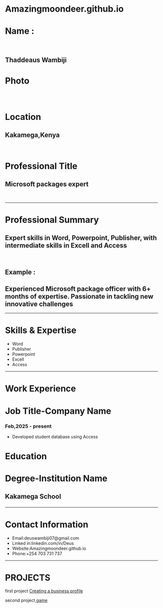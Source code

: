 # Amazingmoondeer.github.io
<p>
<h1><b>Name :</b></h1>
  <br>
<h2> Thaddeaus Wambiji</h2>
</p>
<p>
  <h1><b>Photo</b></h1>
  <h2></h2>
  <br>
</p>
<p>
  <h1><b>Location</b></h1>
  <h2> Kakamega,Kenya</h2>
  <br>
</p>
<p>
  <h1><b>Professional Title</b></h1>
  <h2> Microsoft packages expert</h2>
  <br>
  </p>
  <hr>
<p>
  <h1><b>Professional Summary </b></h1>
  <h2> Expert skills in Word, Powerpoint, Publisher, with intermediate skills in Excell and Access</h2>
  <br>
  <h2> Example : </h2>
  <h2> Experienced Microsoft package officer with 6+ months of expertise. Passionate in tackling new innovative challenges</h2>
</p>
<hr>
<p>
  <h1><b>Skills & Expertise</b></h1>
  <ul>
    <li>Word</li>
    <li>Publisher</li>
    <li>Powerpoint</li>
    <li>Excell</li>
    <li>Access</li>
  </ul>
</p>
<hr>
<p>
  <h1><b>Work Experience</b></h1>
  <h1><b>Job Title-Company Name</b></h1>
  <h3>Feb,2025 - present</h3>
  <ul>
    <li>Developed student database using Access</li>
  </ul>
</p>
</p>
<h1><b>Education</b></h1>
<h1><b>Degree-Institution Name</b></h1>
  <h2>Kakamega School</h2>
  <h3></h3>
</p>
<hr>
<p>
  <h1><b>Contact Information</b></h1>
  <ul>
    <li>Email:deuswambiji07@gmail.com</li>
    <li>Linked in:linkedin.com/in/Deus</li>
    <li>Website:Amazingmoondeer.github.io</li>
    <li>Phone:+254 703 731 737</li>
  </ul>
</p>
<hr>
<h1><b>PROJECTS</b></h1>
<p>first project <a href=" https://amazingmoondeer.github.io/Business_profile/"> Creating a business profile</a></p>
<p>second project<a href=" https://amazingmoondeer.github.io/twenty/"> game</a></p>









